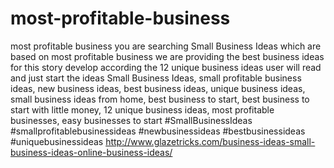# most-profitable-business
most profitable business you are searching Small Business Ideas which are based on most profitable business we are providing the best business ideas for this story develop according the 12 unique business ideas user will read and just start the ideas Small Business Ideas, small profitable business ideas, new business ideas, best business ideas, unique business ideas, small business ideas from home, best business to start, best business to start with little money, 12 unique business ideas, most profitable businesses, easy businesses to start #SmallBusinessIdeas #smallprofitablebusinessideas #newbusinessideas #bestbusinessideas #uniquebusinessideas    http://www.glazetricks.com/business-ideas-small-business-ideas-online-business-ideas/
